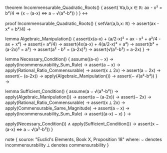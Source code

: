 theorem Incommensurable_Quadratic_Roots() {
  assert(
    ∀a,b,x ∈ ℝ: ax - x² = b²/4 ⇒
    (x ⌣ (a-x) ⇔ a ⌣ √(a²-b²))
  )
} ↔

proof Incommensurable_Quadratic_Roots() {
  setVar(a,b,x: ℝ) →
  assert(ax - x² = b²/4) →
  
  lemma Algebraic_Manipulation() {
    assert(x(a-x) + (a/2-x)² = ax - x² + a²/4 - ax + x²) →
    assert(= a²/4) →
    assert(4x(a-x) + 4(a/2-x)² = a²) →
    assert(b² + (a-2x)² = a²) →
    assert(a² - b² = (a-2x)²) →
    assert(√(a²-b²) = a-2x)
  } →

  lemma Necessary_Condition() {
    assume((a-x) ⌣ x) →
    apply(Incommensurability_Sum_Rule) →
    assert(a ⌣ x) →
    apply(Rational_Ratio_Commensurable) →
    assert(x ⟂ 2x) →
    assert(a ⌣ 2x) →
    assert(⌣ (a-2x)) →
    apply(Algebraic_Manipulation()) →
    assert(⌣ √(a²-b²))
  } →

  lemma Sufficient_Condition() {
    assume(a ⌣ √(a²-b²)) →
    apply(Algebraic_Manipulation()) →
    assert(a ⌣ (a-2x)) →
    assert(⌣ 2x) →
    apply(Rational_Ratio_Commensurable) →
    assert(x ⟂ 2x) →
    apply(Commensurable_Same_Magnitude) →
    assert(a ⌣ x) →
    apply(Incommensurability_Sum_Rule) →
    assert((a-x) ⌣ x)
  } →

  apply(Necessary_Condition()) ∧
  apply(Sufficient_Condition()) →
  assert(x ⌣ (a-x) ⇔ a ⌣ √(a²-b²))
}

note {
  source: "Euclid's Elements, Book X, Proposition 18"
  where: 
    ⌣ denotes incommensurability
    ⟂ denotes commensurability
}